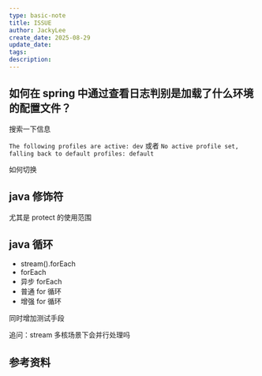 ```yaml
---
type: basic-note
title: ISSUE
author: JackyLee
create_date: 2025-08-29
update_date:
tags:
description:
---
```


## 如何在 spring 中通过查看日志判别是加载了什么环境的配置文件？

搜索一下信息

`The following profiles are active: dev` 或者 `No active profile set, falling back to default profiles: default`

如何切换

## java 修饰符

尤其是 protect 的使用范围

## java 循环

- stream().forEach 
- forEach 
- 异步 forEach
- 普通 for 循环
- 增强 for 循环

同时增加测试手段

追问：stream 多核场景下会并行处理吗

## 参考资料
